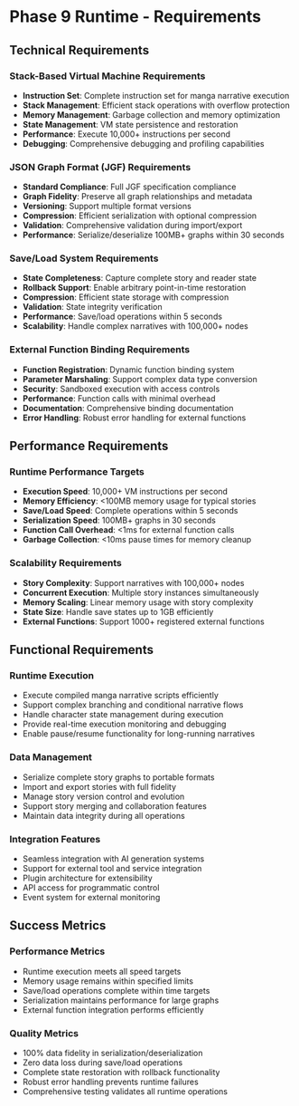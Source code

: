 # Phase 9 Runtime - Requirements

## Technical Requirements

### Stack-Based Virtual Machine Requirements
- **Instruction Set**: Complete instruction set for manga narrative execution
- **Stack Management**: Efficient stack operations with overflow protection
- **Memory Management**: Garbage collection and memory optimization
- **State Management**: VM state persistence and restoration
- **Performance**: Execute 10,000+ instructions per second
- **Debugging**: Comprehensive debugging and profiling capabilities

### JSON Graph Format (JGF) Requirements
- **Standard Compliance**: Full JGF specification compliance
- **Graph Fidelity**: Preserve all graph relationships and metadata
- **Versioning**: Support multiple format versions
- **Compression**: Efficient serialization with optional compression
- **Validation**: Comprehensive validation during import/export
- **Performance**: Serialize/deserialize 100MB+ graphs within 30 seconds

### Save/Load System Requirements
- **State Completeness**: Capture complete story and reader state
- **Rollback Support**: Enable arbitrary point-in-time restoration
- **Compression**: Efficient state storage with compression
- **Validation**: State integrity verification
- **Performance**: Save/load operations within 5 seconds
- **Scalability**: Handle complex narratives with 100,000+ nodes

### External Function Binding Requirements
- **Function Registration**: Dynamic function binding system
- **Parameter Marshaling**: Support complex data type conversion
- **Security**: Sandboxed execution with access controls
- **Performance**: Function calls with minimal overhead
- **Documentation**: Comprehensive binding documentation
- **Error Handling**: Robust error handling for external functions

## Performance Requirements

### Runtime Performance Targets
- **Execution Speed**: 10,000+ VM instructions per second
- **Memory Efficiency**: <100MB memory usage for typical stories
- **Save/Load Speed**: Complete operations within 5 seconds
- **Serialization Speed**: 100MB+ graphs in 30 seconds
- **Function Call Overhead**: <1ms for external function calls
- **Garbage Collection**: <10ms pause times for memory cleanup

### Scalability Requirements
- **Story Complexity**: Support narratives with 100,000+ nodes
- **Concurrent Execution**: Multiple story instances simultaneously
- **Memory Scaling**: Linear memory usage with story complexity
- **State Size**: Handle save states up to 1GB efficiently
- **External Functions**: Support 1000+ registered external functions

## Functional Requirements

### Runtime Execution
- Execute compiled manga narrative scripts efficiently
- Support complex branching and conditional narrative flows
- Handle character state management during execution
- Provide real-time execution monitoring and debugging
- Enable pause/resume functionality for long-running narratives

### Data Management
- Serialize complete story graphs to portable formats
- Import and export stories with full fidelity
- Manage story version control and evolution
- Support story merging and collaboration features
- Maintain data integrity during all operations

### Integration Features
- Seamless integration with AI generation systems
- Support for external tool and service integration
- Plugin architecture for extensibility
- API access for programmatic control
- Event system for external monitoring

## Success Metrics

### Performance Metrics
- Runtime execution meets all speed targets
- Memory usage remains within specified limits
- Save/load operations complete within time targets
- Serialization maintains performance for large graphs
- External function integration performs efficiently

### Quality Metrics
- 100% data fidelity in serialization/deserialization
- Zero data loss during save/load operations
- Complete state restoration with rollback functionality
- Robust error handling prevents runtime failures
- Comprehensive testing validates all runtime operations